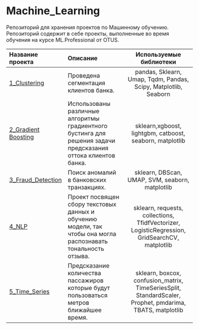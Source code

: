 # Machine_Learning
Репозиторий для хранения проектов по Машинному обучению. Репозиторий содержит в себе проекты, выполненные во время обучения на курсе ML.Professional от OTUS.

| Название проекта                                                             | Описание                | Используемые библиотеки     |
| :----------------------------------------------------------------------------| :--------------------- |:---------------------------:|
| [1_Clustering](https://github.com/golovskoy/Machine_Learning/tree/main/1_Clustering)       | Проведена сегментация клиентов банка. | pandas, Sklearn, Umap, Tqdm, Pandas, Scipy, Matplotlib, Seaborn |
|[2_Gradient Boosting](https://github.com/golovskoy/Machine_Learning/tree/main/2_Gradient%20Boosting) |Использованы различные алгоритмы градиентного бустинга для решения задачи предсказания оттока клиентов банка. |sklearn,xgboost, lightgbm, catboost, seaborn, matplotlib|
|[3_Fraud_Detection](https://github.com/golovskoy/Machine_Learning/tree/main/3_Fraud_Detection) |Поиск аномалий в банковских транзакциях. |sklearn, DBScan, UMAP, SVM, seaborn, matplotlib|
|[4_NLP](https://github.com/golovskoy/Machine_Learning/tree/main/4_NLP) |Проект посвящен сбору текстовых данных и обучению модели, так чтобы она могла распознавать тональность отзыва.  |sklearn, requests, collections, TfidfVectorizer, LogisticRegression, GridSearchCV, matplotlib|
|[5_Time_Series](https://github.com/golovskoy/Machine_Learning/tree/main/5_Time_Series) |Предсказание количества пассажиров которые будут пользоваться метров  ближайшее время.  |sklearn, boxcox, confusion_matrix, TimeSeriesSplit, StandardScaler, Prophet, pmdarima, TBATS, matplotlib|
